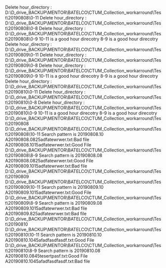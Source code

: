Delete hour_directory : D:\D_drive_BACKUP\MENTOR\BATELCO\CTUM_Collection_workarround\Test\20190808\0-11
Delete hour_directory : D:\D_drive_BACKUP\MENTOR\BATELCO\CTUM_Collection_workarround\Test\20190808\0-8
Delete hour_directory : D:\D_drive_BACKUP\MENTOR\BATELCO\CTUM_Collection_workarround\Test\20190808\0-9
10-11 is a good hour direcotry
8-9 is a good hour direcotry
Delete hour_directory : D:\D_drive_BACKUP\MENTOR\BATELCO\CTUM_Collection_workarround\Test\20190809\0-11
Delete hour_directory : D:\D_drive_BACKUP\MENTOR\BATELCO\CTUM_Collection_workarround\Test\20190809\0-8
Delete hour_directory : D:\D_drive_BACKUP\MENTOR\BATELCO\CTUM_Collection_workarround\Test\20190809\0-9
10-11 is a good hour direcotry
8-9 is a good hour direcotry
Delete hour_directory : D:\D_drive_BACKUP\MENTOR\BATELCO\CTUM_Collection_workarround\Test\20190810\0-11
Delete hour_directory : D:\D_drive_BACKUP\MENTOR\BATELCO\CTUM_Collection_workarround\Test\20190810\0-8
Delete hour_directory : D:\D_drive_BACKUP\MENTOR\BATELCO\CTUM_Collection_workarround\Test\20190810\0-9
10-11 is a good hour direcotry
8-9 is a good hour direcotry
D:\D_drive_BACKUP\MENTOR\BATELCO\CTUM_Collection_workarround\Test\20190808
D:\D_drive_BACKUP\MENTOR\BATELCO\CTUM_Collection_workarround\Test\20190808\10-11
Search pattern is 20190808.10
A20190808.0825adfatewrwer.txt:Bad file 
A20190808.1015adfatewrwer.txt:Good File
D:\D_drive_BACKUP\MENTOR\BATELCO\CTUM_Collection_workarround\Test\20190808\8-9
Search pattern is 20190808.08
A20190808.0825adfatewrwer.txt:Good File
A20190809.1015adfatewrwer.txt:Bad file 
D:\D_drive_BACKUP\MENTOR\BATELCO\CTUM_Collection_workarround\Test\20190809
D:\D_drive_BACKUP\MENTOR\BATELCO\CTUM_Collection_workarround\Test\20190809\10-11
Search pattern is 20190809.10
A20190809.1015adfatewrwer.txt:Good File
D:\D_drive_BACKUP\MENTOR\BATELCO\CTUM_Collection_workarround\Test\20190809\8-9
Search pattern is 20190809.08
A20190809.1015adfatewrwer.txt:Bad file 
A20190809.825adfatewrwer.txt:Bad file 
D:\D_drive_BACKUP\MENTOR\BATELCO\CTUM_Collection_workarround\Test\20190810
D:\D_drive_BACKUP\MENTOR\BATELCO\CTUM_Collection_workarround\Test\20190810\10-11
Search pattern is 20190810.10
A20190810.1045afadfasdfasdf.txt:Good File
D:\D_drive_BACKUP\MENTOR\BATELCO\CTUM_Collection_workarround\Test\20190810\8-9
Search pattern is 20190810.08
A20190810.0845tesertpasf.txt:Good File
A20190810.1045afadfasdfasdf.txt:Bad file 